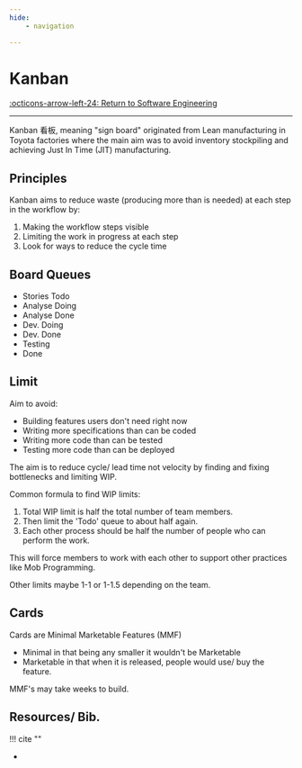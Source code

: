 ```yaml
---
hide:
    - navigation

---
```


# Kanban

[:octicons-arrow-left-24: Return to Software Engineering](/Knowledge-Notebook/Software-Engineering/)

---

Kanban 看板, meaning "sign board" originated from Lean manufacturing in Toyota factories where the main aim was to avoid inventory stockpiling and achieving Just In Time (JIT) manufacturing. 

## Principles

Kanban aims to reduce waste (producing more than is needed) at each step in the workflow by:

1. Making the workflow steps visible
2. Limiting the work in progress at each step
3. Look for ways to reduce the cycle time

## Board Queues

- Stories Todo
- Analyse Doing
- Analyse Done
- Dev. Doing
- Dev. Done
- Testing
- Done

## Limit

Aim to avoid:

- Building features users don't need right now
- Writing more specifications than can be coded
- Writing more code than can be tested
- Testing more code than can be deployed

The aim is to reduce cycle/ lead time not velocity by finding and fixing bottlenecks and limiting WIP. 

Common formula to find WIP limits:

1. Total WIP limit is half the total number of team members.
2. Then limit the 'Todo' queue to about half again.
3. Each other process should be half the number of people who can perform the work. 

This will force members to work with each other to support other practices like Mob Programming. 

Other limits maybe 1-1 or 1-1.5 depending on the team.



## Cards

Cards are Minimal Marketable Features (MMF)

- Minimal in that being any smaller it wouldn't be Marketable
- Marketable in that when it is released, people would use/ buy the feature.

MMF's may take weeks to build. 

## Resources/ Bib.

!!! cite ""

- 